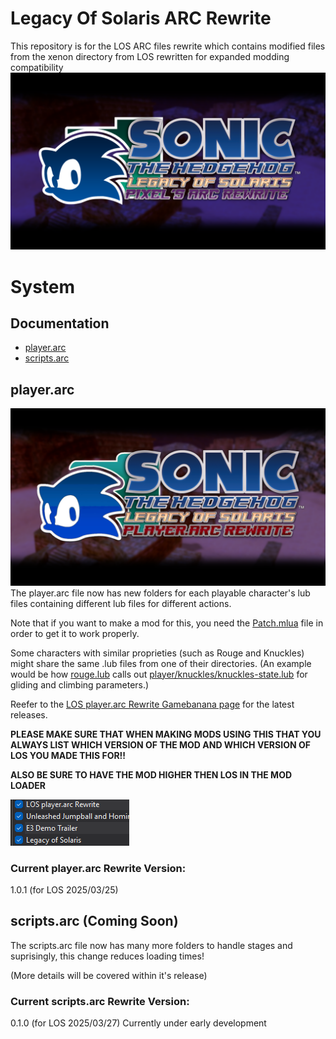 # Legacy Of Solaris ARC Rewrite
This repository is for the LOS ARC files rewrite which contains modified files from the xenon directory from LOS rewritten for expanded modding compatibility
![](art/Thumbnail1.png)
# System
## Documentation
- [player.arc](#playerarc)
- [scripts.arc](#scriptsarc-coming-soon)
## player.arc
![](art/playerarcthumbnail.png)
The player.arc file now has new folders for each playable character's lub files containing different lub files for different actions.

Note that if you want to make a mod for this, you need the [Patch.mlua](Patch.mlua) file in order to get it to work properly.

Some characters with similar proprieties (such as Rouge and Knuckles) might share the same .lub files from one of their directories. (An example would be how [rouge.lub](xenon/archives/player/xenon/player/rouge.lub) calls out [player/knuckles/knuckles-state.lub](xenon/archives/player/xenon/player/knuckles/knuckles-state.lub) for gliding and climbing parameters.)

Reefer to the [LOS player.arc Rewrite Gamebanana page](https://gamebanana.com/wips/92057) for the latest releases.

**PLEASE MAKE SURE THAT WHEN MAKING MODS USING THIS THAT YOU ALWAYS LIST WHICH VERSION OF THE MOD AND WHICH VERSION OF LOS YOU MADE THIS FOR!!**

**ALSO BE SURE TO HAVE THE MOD HIGHER THEN LOS IN THE MOD LOADER**

![](docs/priority.png)
### Current player.arc Rewrite Version:
1.0.1 (for LOS 2025/03/25)

## scripts.arc (Coming Soon)
The scripts.arc file now has many more folders to handle stages and suprisingly, this change reduces loading times!

(More details will be covered within it's release)

### Current scripts.arc Rewrite Version:
0.1.0 (for LOS 2025/03/27)
Currently under early development
